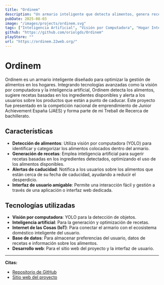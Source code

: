```yaml
---
title: "Ordinem"
description: "Un armario inteligente que detecta alimentos, genera recetas usando inteligencia artificial y alerta sobre productos próximos a caducar."
pubDate: 2025-08-03
image: "/images/projects/ordinem.svg"
tags: ["Inteligencia Artificial", "Visión por Computadora", "Hogar Inteligente", "IoT", "Generación de Recetas"]
github: "https://github.com/oriolgds/Ordinem"
playStore: ""
url: "https://ordinem.22web.org/"
---
```


# Ordinem

Ordinem es un armario inteligente diseñado para optimizar la gestión de alimentos en los hogares. Integrando tecnologías avanzadas como la visión por computadora y la inteligencia artificial, Ordinem detecta los alimentos, sugiere recetas basadas en los ingredientes disponibles y alerta a los usuarios sobre los productos que están a punto de caducar. Este proyecto fue presentado en la competición nacional de emprendimiento de Junior Achievement España (JAES) y forma parte de mi Treball de Recerca de bachillerato.

## Características

- **Detección de alimentos**: Utiliza visión por computadora (YOLO) para identificar y categorizar los alimentos colocados dentro del armario.
- **Generación de recetas**: Emplea inteligencia artificial para sugerir recetas basadas en los ingredientes detectados, optimizando el uso de los alimentos disponibles.
- **Alertas de caducidad**: Notifica a los usuarios sobre los alimentos que están cerca de su fecha de caducidad, ayudando a reducir el desperdicio.
- **Interfaz de usuario amigable**: Permite una interacción fácil y gestión a través de una aplicación o interfaz web dedicada.

## Tecnologías utilizadas

- **Visión por computadora**: YOLO para la detección de objetos.
- **Inteligencia artificial**: Para la generación y optimización de recetas.
- **Internet de las Cosas (IoT)**: Para conectar el armario con el ecosistema doméstico inteligente del usuario.
- **Base de datos**: Para almacenar preferencias del usuario, datos de recetas e información sobre los alimentos.
- **Desarrollo web**: Para el sitio web del proyecto y la interfaz de usuario.

---

**Citas:**

- [Repositorio de GitHub](https://github.com/oriolgds/Ordinem)
- [Sitio web del proyecto](https://ordinem.22web.org/)